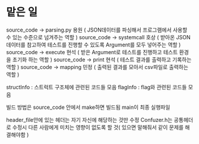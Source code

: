 # 맡은 일
source_code -> parsing.py   용원 ( JSON데이터를 파싱해서 프로그램에서 사용할 수 있는 수준으로 넘겨주는 역할 )
source_code -> systemcall   호상 ( 받아온 JSON 데이터를 참고하여 테스트를 진행할 수 있도록 Argument를 모두 넣어주는 역할 )
source_code -> execute      현석 ( 받은 Argument로 테스트를 진행하고 테스트 환경을 초기화 하는 역할 )
source_code -> print        현석 ( 테스트 결과를 출력하고 기록하는 역할 )
source_code -> mapping      민정 ( 출력된 결과를 모아서 csv파일로 출력하는 역할 )

structInfo : 스트럭트 구조체에 관련된 코드들 모음
flagInfo : flag와 관련된 코드들 모음

빌드 방법은 source_code 안에서 make하면 빌드됨 main이 최종 실행파일


header_file안에 있는 헤더는 자기 자신에 해당하는 것만 수정
Confuzer.h는 공통헤더로 수정시 다른 사람에게 미치는 영향이 없도록 할 것( 있으면 말해줘서 같이 문제를 해결해야함 )

